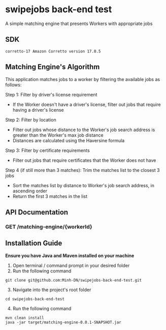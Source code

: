 # swipejobs back-end test

A simple matching engine that presents Workers with appropriate jobs

## SDK
```
corretto-17 Amazon Corretto version 17.0.5
```

## Matching Engine's Algorithm
This application matches jobs to a worker by filtering the available jobs as follows:

Step 1: Filter by driver's license requirement
* If the Worker doesn't have a driver's license, filter out jobs that require having a driver's license

Step 2: Filter by location

* Filter out jobs whose distance to the Worker's job search address is greater than the Worker's max job distance
* Distances are calculated using the Haversine formula

Step 3: Filter by certificate requirements
* Filter out jobs that require certificates that the Worker does not have

Step 4 (if still more than 3 matches): Trim the matches list to the closest 3 jobs
* Sort the matches list by distance to Worker's job search address, in ascending order
* Return the first 3 matches in the list

## API Documentation
### GET /matching-engine/{workerId}

## Installation Guide
**Ensure you have Java and Maven installed on your machine**
1. Open terminal / command prompt in your desired folder
2. Run the following command
```
git clone git@github.com:Minh-DN/swipejobs-back-end-test.git
```
3. Navigate into the project's root folder
```
cd swipejobs-back-end-test
```
4. Run the following command
```
mvn clean install
java -jar target/matching-engine-0.0.1-SNAPSHOT.jar 
```

